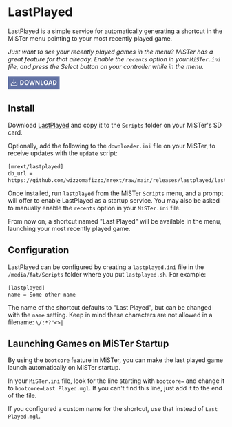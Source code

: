 # LastPlayed

LastPlayed is a simple service for automatically generating a shortcut in the MiSTer menu pointing to your most recently played game.

*Just want to see your recently played games in the menu? MiSTer has a great feature for that already. Enable the `recents` option in your `MiSTer.ini` file, and press the Select button on your controller while in the menu.*

[![Download LastPlayed](images/download.png "Download LastPlayed")](https://github.com/wizzomafizzo/mrext/raw/main/releases/lastplayed/lastplayed.sh)

## Install

Download [LastPlayed](https://github.com/wizzomafizzo/mrext/raw/main/releases/lastplayed/lastplayed.sh) and copy it to the `Scripts` folder on your MiSTer's SD card.

Optionally, add the following to the `downloader.ini` file on your MiSTer, to receive updates with the `update` script:
```
[mrext/lastplayed]
db_url = https://github.com/wizzomafizzo/mrext/raw/main/releases/lastplayed/lastplayed.json
```

Once installed, run `lastplayed` from the MiSTer `Scripts` menu, and a prompt will offer to enable LastPlayed as a startup service. You may also be asked to manually enable the `recents` option in your `MiSTer.ini` file.

From now on, a shortcut named "Last Played" will be available in the menu, launching your most recently played game.

## Configuration

LastPlayed can be configured by creating a `lastplayed.ini` file in the `/media/fat/Scripts` folder where you put `lastplayed.sh`. For example:


```
[lastplayed]
name = Some other name
```

The name of the shortcut defaults to "Last Played", but can be changed with the `name` setting. Keep in mind these characters are not allowed in a filename: `\/:*?"<>|`

## Launching Games on MiSTer Startup

By using the `bootcore` feature in MiSTer, you can make the last played game launch automatically on MiSTer startup.

In your `MiSTer.ini` file, look for the line starting with `bootcore=` and change it to `bootcore=Last Played.mgl`. If you can't find this line, just add it to the end of the file.

If you configured a custom name for the shortcut, use that instead of `Last Played.mgl`.
